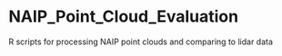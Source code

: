 # NAIP_Point_Cloud_Evaluation

R scripts for processing NAIP point clouds and comparing to lidar data
